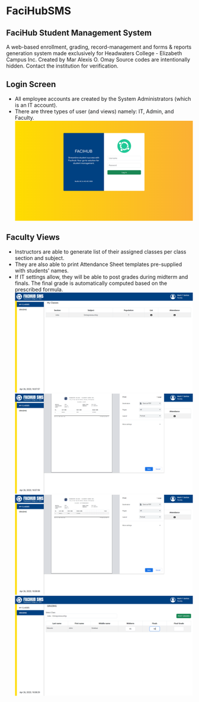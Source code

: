 # FaciHubSMS
## FaciHub Student Management System

A web-based enrollment, grading, record-management and forms & reports generation system made exclusively for Headwaters College - Elizabeth Campus Inc.
Created by Mar Alexis O. Omay
Source codes are intentionally hidden. Contact the institution for verification.

## Login Screen
- All employee accounts are created by the System Administrators (which is an IT account).
- There are three types of user (and views) namely: IT, Admin, and Faculty.
![Login](https://github.com/MarOmay/FaciHubSMS/blob/main/login.png)

## Faculty Views
- Instructors are able to generate list of their assigned classes per class section and subject.
- They are also able to print Attendance Sheet templates pre-supplied with students' names.
- If IT settings allow, they will be able to post grades during midterm and finals. The final grade is automatically computed based on the prescribed formula.
![MyClasses](https://github.com/MarOmay/FaciHubSMS/blob/main/faculty_myClasses.png)
![PrintList](https://github.com/MarOmay/FaciHubSMS/blob/main/faculty_printClass.png)
![PrintAtt](https://github.com/MarOmay/FaciHubSMS/blob/main/faculty_printAttendance.png)
![Grading](https://github.com/MarOmay/FaciHubSMS/blob/main/faculty_grading.png)

